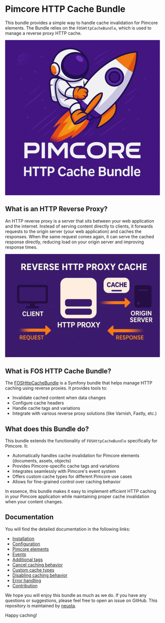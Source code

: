 # Pimcore HTTP Cache Bundle

This bundle provides a simple way to handle cache invalidation for Pimcore elements. The Bundle relies on the `FOSHttpCacheBundle`, which is used to manage a reverse proxy HTTP cache.

![Logo](./pimcore-http-cache-bundle-logo.png)

## What is an HTTP Reverse Proxy?

An HTTP reverse proxy is a server that sits between your web application and the internet. Instead of serving content directly to clients, it forwards requests to the origin server (your web application) and caches the responses. When the same request comes again, it can serve the cached response directly, reducing load on your origin server and improving response times.

![http proxy overview](./reverse-http-proxy-overview.png)

## What is FOS HTTP Cache Bundle?

The [FOSHttpCacheBundle](https://github.com/FriendsOfSymfony/FOSHttpCacheBundle/) is a Symfony bundle that helps manage HTTP caching using reverse proxies. It provides tools to:
- Invalidate cached content when data changes
- Configure cache headers
- Handle cache tags and variations
- Integrate with various reverse proxy solutions (like Varnish, Fastly, etc.)

## What does this Bundle do?

This bundle extends the functionality of `FOSHttpCacheBundle` specifically for Pimcore. It:
- Automatically handles cache invalidation for Pimcore elements (documents, assets, objects)
- Provides Pimcore-specific cache tags and variations
- Integrates seamlessly with Pimcore's event system
- Offers custom cache types for different Pimcore use cases
- Allows for fine-grained control over caching behavior

In essence, this bundle makes it easy to implement efficient HTTP caching in your Pimcore application while maintaining proper cache invalidation when your content changes.

## Documentation

You will find the detailed documentation in the following links:
* [Installation](doc/1-installation.md)
* [Configuration](doc/2-configuration.md)
* [Pimcore elements](doc/3-pimcore-elements.md)
* [Events](doc/4-events.md)
* [Additional tags](doc/5-additional-tags.md)
* [Cancel caching behavior](doc/6-cancel-caching-behavior.md)
* [Custom cache types](doc/7-custom-cache-types.md)
* [Disabling caching behavior](doc/8-disable-caching-behavior.md)
* [Error handling](doc/9-error-handling.md)
* [Contribution](doc/10-contribution.md)

We hope you will enjoy this bundle as much as we do. If you have any questions or suggestions, please feel free to open an issue on GitHub.
This repository is maintained by [neusta](https://www.team-neusta.de/).

Happy caching!


